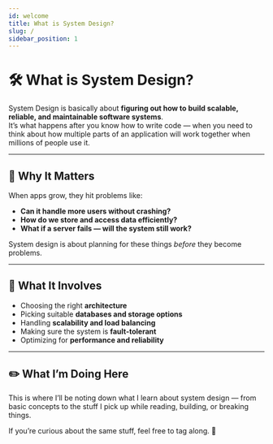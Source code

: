 ```yaml
---
id: welcome
title: What is System Design?
slug: /
sidebar_position: 1
---
```


# 🛠️ What is System Design?

System Design is basically about **figuring out how to build scalable, reliable, and maintainable software systems**.  
It’s what happens after you know how to write code — when you need to think about how multiple parts of an application will work together when millions of people use it.

---

## 📌 Why It Matters  

When apps grow, they hit problems like:
- **Can it handle more users without crashing?**
- **How do we store and access data efficiently?**
- **What if a server fails — will the system still work?**

System design is about planning for these things *before* they become problems.

---

## 📖 What It Involves

- Choosing the right **architecture**
- Picking suitable **databases and storage options**
- Handling **scalability and load balancing**
- Making sure the system is **fault-tolerant**
- Optimizing for **performance and reliability**

---

## ✏️ What I’m Doing Here

This is where I’ll be noting down what I learn about system design — from basic concepts to the stuff I pick up while reading, building, or breaking things.

If you’re curious about the same stuff, feel free to tag along. 🚀
